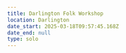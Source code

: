 ```yaml
---
title: Darlington Folk Workshop
location: Darlington
date_start: 2025-03-18T09:57:45.168Z
date_end: null
type: solo
---
```


